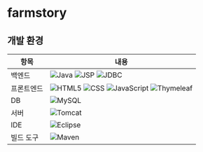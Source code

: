 # farmstory

## 개발 환경

| 항목 | 내용 |
|------|------|
| 백엔드 | <img src="https://img.shields.io/badge/Java-007396?style=flat-square&logo=Java&logoColor=white" alt="Java"> <img src="https://img.shields.io/badge/JSP-E34F26?style=flat-square&logo=java&logoColor=white" alt="JSP"> <img src="https://img.shields.io/badge/JDBC-00618A?style=flat-square&logo=databricks&logoColor=white" alt="JDBC"> |
| 프론트엔드 | <img src="https://img.shields.io/badge/HTML5-E34F26?style=flat-square&logo=html5&logoColor=white" alt="HTML5"> <img src="https://img.shields.io/badge/CSS3-1572B6?style=flat-square&logo=css3&logoColor=white" alt="CSS"> <img src="https://img.shields.io/badge/JavaScript-F7DF1E?style=flat-square&logo=JavaScript&logoColor=black" alt="JavaScript"> <img src="https://img.shields.io/badge/Thymeleaf-005F99?style=flat-square&logo=Thymeleaf&logoColor=white" alt="Thymeleaf"> |
| DB | <img src="https://img.shields.io/badge/MySQL-4479A1?style=flat-square&logo=MySQL&logoColor=white" alt="MySQL"> |
| 서버 | <img src="https://img.shields.io/badge/Tomcat-F8DC75?style=flat-square&logo=Apache-Tomcat&logoColor=black" alt="Tomcat"> |
| IDE | <img src="https://img.shields.io/badge/Eclipse-2C2255?style=flat-square&logo=Eclipse&logoColor=white" alt="Eclipse"> |
| 빌드 도구 | <img src="https://img.shields.io/badge/Maven-C71A36?style=flat-square&logo=Apache-Maven&logoColor=white" alt="Maven"> |
